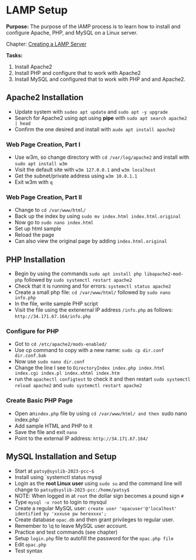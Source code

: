 # LAMP Setup  

**Purpose:** The purpose of the lAMP process is to learn how to install and configure Apache, PHP, and MySQL on a Linux server. 

Chapter: [Creating a LAMP Server](https://cseanburns.net/WWW/systems-librarianship/p5-creating-a-lamp-server.html)  

**Tasks:**  
1. Install Apache2  
2. Install PHP and configure that to work with Apache2  
3. Install MySQL and configured that to work with PHP and and Apache2.  

## Apache2 Installation  

 - Update system with `sudeo apt update` and `sudo apt -y upgrade`  
 - Search for Apache2 using apt using **pipe** with `sudo apt search apache2 | head`  
 - Confirm the one desired and install with `audo apt install apache2`  

### Web Page Creation, Part I  

 - Use w3m, so change directory with `cd /var/log/apache2` and install with `sudo apt install w3m`  
 - Visit the default site with `w3m 127.0.0.1` and `w3m localhost`  
 - Get the subnet/private address using `w3m 10.0.1.1` 
 - Exit w3m with `q`  

### Web Page Creation, Part II  

 - Change to `cd /var/www/html/`  
 - Back up the index by using `sudo mv index.html index.html.original`  
 - Now go to `sudo nano index.html`  
 - Set up html sample  
 - Reload the page
 - Can also view the original page by adding  `index.html.original`  

## PHP Installation  

 - Begin by using the commands `sudo apt install php libapache2-mod-php` followed by `sudo systemctl restart apache2`  
 - Check that it is running and for errors: `systemctl status apache2`  
 - Create a small php file: `cd /var/www/html/` followed by `sudo nano info.php`  
 - In the file, write sample PHP script
 - Visit the file using the extenernal IP address `/info.php` as follows: `http://34.171.67.164/info.php`  

### Configure for PHP  

 - Got to `cd /etc/apache2/mods-enabled/`  
 - Use cp command to copy with a new name: `sudo cp dir.conf dir.conf.bak`  
 - Now use `sudo nano dir.conf`  
 - Change the line I see to `DirectoryIndex index.php index.html index.cgi index.pl index.xhtml index.htm`  
 - run the `apachectl configtest` to check it and then restart `sudo systemctl reload apache2` and `sudo systemctl restart apache2`  

### Create Basic PHP Page  

 - Open an`index.php` file by using `cd /var/www/html/ and then `sudo nano index.php`
 - Add sample HTML and PHP to it
 - Save the file and exit `nano`  
 - Point to the external IP address: `http://34.171.67.164/`  

## MySQL Installation and Setup  

 - Start at `patsy@syslib-2023-pcc~$`
 - Install using `systemctl status mysql
 - Login as the **root Linux user** using `sudo su` and the command line will change to `patsy@syslib-2023-pcc:/home/patsy$`  
 - NOTE: When logged in at `root` the dollar sign becomes a pound sign `#`  
 - Type `mysql -u root` to login to mysqul  
 - Create a regular MySQL user: `create user 'opacuser'@'localhost' identified by 'xxxuse pw herexxxx';`  
 - Create database `opac.db` and then grant privileges to regular user. 
 - Remember to \q to leave MySQL user account.  
 - Practice and test commands (see chapter)  
 - Setup `login.php` file to autofill the password for the `opac.php file`  
 - Edit `opac.php`  
 - Test syntax


